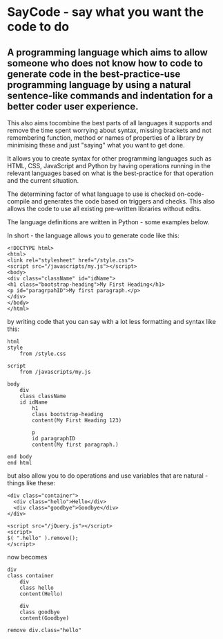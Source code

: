 # SayCode - say what you want the code to do
## A programming language which aims to allow someone who does not know how to code to generate code in the best-practice-use programming language by using a natural sentence-like commands and indentation for a better coder user experience.

This also aims tocombine the best parts of all languages it supports and remove the time spent worrying about syntax, missing brackets and not remembering function, method or names of properties of a library by minimising these and just "saying" what you want to get done.

It allows you to create syntax for other programming languages such as HTML, CSS, JavaScript and Python by having operations running in the relevant languages based on what is the best-practice for that operation and the current situation.

The determining factor of what language to use is checked on-code-compile and generates the code based on triggers and checks. This also allows the code to use all existing pre-written libraries without edits.

The language definitions are written in Python - some examples below.

In short - the language allows you to generate code like this:

```
<!DOCTYPE html>
<html>
<link rel="stylesheet" href="/style.css">
<script src="/javascripts/my.js"></script>
<body>
<div class="className" id="idName">
<h1 class="bootstrap-heading">My First Heading</h1>
<p id="paragrpahID">My first paragraph.</p>
</div>
</body>
</html>
```

by writing code that you can say with a lot less formatting and syntax like this:

```
html
style
	from /style.css

script
	from /javascripts/my.js
	
body
	div 
	class className 
	id idName
		h1 
		class bootstrap-heading
		content(My First Heading 123)
		
		p
		id paragraphID
		content(My first paragraph.)
		
end body
end html
```

but also allow you to do operations and use variables that are natural - things like these:

```
<div class="container">
  <div class="hello">Hello</div>
  <div class="goodbye">Goodbye</div>
</div>

<script src="/jQuery.js"></script>
<script>
$( ".hello" ).remove();
</script>
```
now becomes

```
div
class container
	div 
	class hello
	content(Hello)
	
  	div 
	class goodbye
	content(Goodbye)

remove div.class="hello"
```

